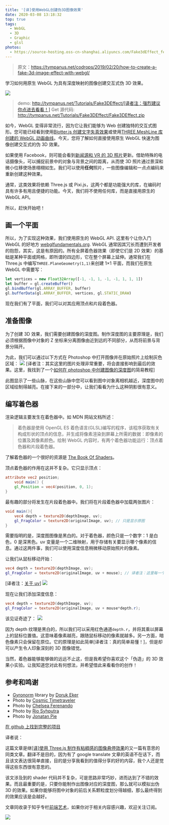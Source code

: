 ```yaml
---
title: '[译]使用WebGL创建伪3D图像效果'
date: 2020-03-08 13:18:32
top: true
tags:
  - WebGL
  - 3D
  - Graphic
  - glsl
photos:
  - https://source-hosting.oss-cn-shanghai.aliyuncs.com/Fake3dEffect_featured.jpg
---
```


> 原文：https://tympanus.net/codrops/2019/02/20/how-to-create-a-fake-3d-image-effect-with-webgl/

学习如何用原生 WebGL 为具有深度映射的图像创建交互式伪 3D 效果。

![](https://source-hosting.oss-cn-shanghai.aliyuncs.com/Fake3dEffect_featured.jpg)

> demo: http://tympanus.net/Tutorials/Fake3DEffect/[译者注：强烈建议你点进去看看！]
> Get 源代码: http://tympanus.net/Tutorials/Fake3DEffect/Fake3DEffect.zip

如今，WebGL 变得非常流行，因为它让我们能够为 Web 创建独特的交互式图形。您可能已经看到使用[Blotter.js 创建文字失真效果](https://tympanus.net/codrops/2019/02/06/text-distortion-effects-using-blotter-js/)或使用[THREE.MeshLine 库创建的 WebGL 动画曲线](https://tympanus.net/codrops/2019/01/08/animated-mesh-lines/)。今天，您将了解如何直接使用原生 WebGL 快速为图像创建交互式的伪 3D 效果。

如果使用 Facebook，则可能会看到[新闻源和 VR 的 3D 照片](https://facebook360.fb.com/2018/10/11/3d-photos-now-rolling-out-on-facebook-and-in-vr/)更新。借助特殊的电话摄像头，可以捕捉前景中的对象与背景之间的距离，从而使 3D 照片通过景深和微小位移使场景栩栩如生。我们可以使用**任何**照片，一些图像编辑和一点点编码来重新创建这种效果。

通常，这类效果将依赖 Three.js 或 Pixi.js，这两个都是功能强大的库，在编码时具有许多有用且便捷的功能。今天，我们将不使用任何库，而是直接用原生的 WebGL API。

所以，赶快开始吧！

## 画一个平面

所以，为了实现这种效果，我们使用原生的 WebGL API. 这里有个让你入门 WebGL 的好地方 [webglfundamentals.org](https://webglfundamentals.org/). WebGL 通常因其冗长而遭到开发者的抱怨，其实，这是有原因的。所有全屏着色器效果（即使它们是 2D 效果）的基础是某种平面或网格，即所谓的四边形，它在整个屏幕上延伸。通常我们在 Three.js 中编写`THREE.PlaneGeometry(1,1)`来创建 1×1 平面，而我们在原生 WebGL 中需要写：

```js
let vertices = new Float32Array([-1, -1, 1, -1, -1, 1, 1, 1])
let buffer = gl.createBuffer()
gl.bindBuffer(gl.ARRAY_BUFFER, buffer)
gl.bufferData(gl.ARRAY_BUFFER, vertices, gl.STATIC_DRAW)
```

现在我们有了平面，我们可以对其应用顶点和片段着色器。

## 准备图像

为了创建 3D 效果，我们需要创建图像的深度图。制作深度图的主要原理是，我们必须根据图像中对象的 Z 坐标来分离图像由近到远的不同部分，从而将前景与背景分隔开。

为此，我们可以通过以下方式在 Photoshop 中打开图像并在原始照片上绘制灰色区域：
![](https://source-hosting.oss-cn-shanghai.aliyuncs.com/fake3d_01.gif)
[译者注：其实这里的图片处理非常重要，将会直接影响到最后的效果。这里，我找到了一个[如何在 photoshop 中创建图像的深度图](https://www.google.com/url?sa=t&rct=j&q=&esrc=s&source=web&cd=1&cad=rja&uact=8&ved=2ahUKEwjXkpWAroroAhVLL6YKHftmBMkQwqsBMAB6BAgKEAQ&url=https%3A%2F%2Fwww.youtube.com%2Fwatch%3Fv%3DLQ0RuWf-J1k&usg=AOvVaw2aUR2TWSNuh9NvqC3xLrML)的简易教程]

此图显示了一些山脉，在这些山脉中您可以看到图中对象离相机越近，深度图中的区域绘制得越亮。在接下来的一部分中，让我们看看为什么这种阴影很有意义。

## 编写着色器

渲染逻辑主要发生在着色器中。如 MDN 网站文档所述：

> 着色器是使用 OpenGL ES 着色语言(GLSL)编写的程序，该程序获取有关构成形状的顶点的信息，并生成将像素渲染到屏幕上所需的数据：即像素的位置及其像素颜色。绘制 WebGL 内容时，有两个着色器功能运行：顶点着色器和片段着色器。

了解着色器的一个很好的资源是 [The Book Of Shaders](https://thebookofshaders.com/)。

顶点着色器的作用在这并不复杂。它只显示顶点：

```glsl
attribute vec2 position;
    void main() {
    gl_Position = vec4(position, 0, 1);
}
```

最有趣的部分将发生在片段着色器中。我们将在片段着色器中加载两张图片：

```glsl
void main(){
    vec4 depth = texture2D(depthImage, uv);
    gl_FragColor = texture2D(originalImage, uv); // 只是显示原图
}
```

需要指明的是，深度图图像是黑白的。对于着色器，颜色只是一个数字：1 是白色，0 是深黑色。uv 变量是一个二维映射，用于存储有关要显示哪个像素的信息。通过这两件事，我们可以使用深度信息稍微移动原始照片的像素。

让我们从鼠标移动开始：

```glsl
vec4 depth = texture2D(depthImage, uv);
gl_FragColor = texture2D(originalImage, uv + mouse); // 译者注：这里每一个顶点的位移都是完全相同的
```

[译者注：[关于 uv](http://wiki.winamp.com/wiki/Pixel_Shader_Basics#UV_Coordinates)]
![](https://source-hosting.oss-cn-shanghai.aliyuncs.com/fake3d_002.gif)

现在让我们添加深度信息：

```glsl
vec4 depth = texture2D(depthImage, uv);
gl_FragColor = texture2D(originalImage, uv + mouse*depth.r);
```

该见证奇迹了：
![](https://source-hosting.oss-cn-shanghai.aliyuncs.com/fake3d_03.gif)

因为 depth 纹理是黑白的，所以我们可以采用红色通道`depth.r`，并将其乘以屏幕上的鼠标位置值。这意味着像素越亮，跟随鼠标移动的像素就越多。另一方面，暗色像素只会保留在原位。它的原理是如此简单[译者注：真的简单易懂！]，但是却可以产生令人印象深刻的 3D 图像错觉。

当然，着色器能够能够做的远远不止这，但是我希望你喜欢这个「伪造」的 3D 效果小实验。让我知道您对此有何想法，并希望借此来看看你的创作！

## 参考和鸣谢

- [Gyronorm](https://github.com/dorukeker/gyronorm.js/) library by [Doruk Eker](http://dorukeker.com/)
- Photo by [Cosmic Timetraveler](https://unsplash.com/photos/YK_8mABhrtc)
- Photo by [Chelsea Ferenando](https://unsplash.com/photos/WJRZNL7rDF8)
- Photo by [Rio Syhputra](https://unsplash.com/photos/JnOHvMgw_Jo)
- Photo by [Jonatan Pie](https://unsplash.com/photos/3l3RwQdHRHg)

[在 github 上找到完整的项目](https://github.com/akella/fake3d)

译者说：

这篇文章是继[[译]使用 Three.js 制作有粘稠感的图像悬停效果](http://www.randomyang.top/2019/11/02/译-使用Three-js制作Gooey图像悬停效果/)的又一篇有意思的同类文章。翻译不是目的，因为有了 google translate 文章的英语不在话下，而且该文表达很简单直接，目的是分享我看到的值得分享的好的内容，我个人还是觉得这些东西很有意思的。

该文涉及到的 shader 代码并不复杂，可是思路非常巧妙，进而达到了不错的效果。而且最重要的是，只要你能制作出图像对应的深度图，那么就可以模拟出伪 3D 的效果。如果你能够将图中对象的前后关系颗粒度划分得越细，那么最终得到的效果应该是会越好。

文章同收录于知乎专栏[前端艺术](https://zhuanlan.zhihu.com/c_1109036567154388992)，如果你对于相关内容感兴趣，欢迎关注订阅。

![](https://source-hosting.oss-cn-shanghai.aliyuncs.com/article-tail@3x.png)
